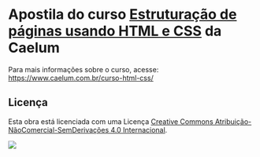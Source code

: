 # Apostila do curso [Estruturação de páginas usando HTML e CSS](https://www.caelum.com.br/apostila-html-css/) da Caelum

Para mais informações sobre o curso, acesse: https://www.caelum.com.br/curso-html-css/

## Licença

Esta obra está licenciada com uma Licença [Creative Commons Atribuição-NãoComercial-SemDerivações 4.0 Internacional](http://creativecommons.org/licenses/by-nc-nd/4.0/).

![](https://i.creativecommons.org/l/by-nc-nd/4.0/88x31.png)
